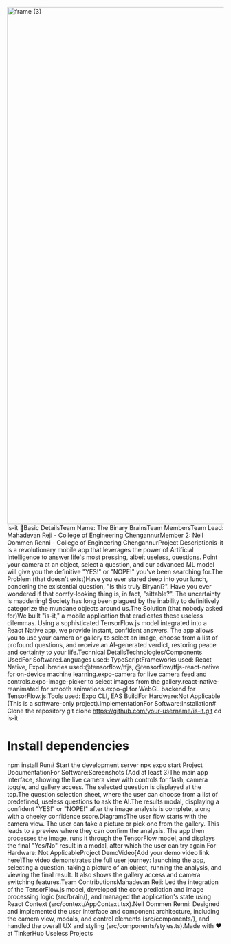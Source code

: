 <img width="3188" height="1202" alt="frame (3)" src="https://github.com/user-attachments/assets/517ad8e9-ad22-457d-9538-a9e62d137cd7" />is-it 🎯Basic DetailsTeam Name: The Binary BrainsTeam MembersTeam Lead: Mahadevan Reji - College of Engineering ChengannurMember 2: Neil Oommen Renni - College of Engineering ChengannurProject Descriptionis-it is a revolutionary mobile app that leverages the power of Artificial Intelligence to answer life's most pressing, albeit useless, questions. Point your camera at an object, select a question, and our advanced ML model will give you the definitive "YES!" or "NOPE!" you've been searching for.The Problem (that doesn't exist)Have you ever stared deep into your lunch, pondering the existential question, "Is this truly Biryani?". Have you ever wondered if that comfy-looking thing is, in fact, "sittable?". The uncertainty is maddening! Society has long been plagued by the inability to definitively categorize the mundane objects around us.The Solution (that nobody asked for)We built "is-it," a mobile application that eradicates these useless dilemmas. Using a sophisticated TensorFlow.js model integrated into a React Native app, we provide instant, confident answers. The app allows you to use your camera or gallery to select an image, choose from a list of profound questions, and receive an AI-generated verdict, restoring peace and certainty to your life.Technical DetailsTechnologies/Components UsedFor Software:Languages used: TypeScriptFrameworks used: React Native, ExpoLibraries used:@tensorflow/tfjs, @tensorflow/tfjs-react-native for on-device machine learning.expo-camera for live camera feed and controls.expo-image-picker to select images from the gallery.react-native-reanimated for smooth animations.expo-gl for WebGL backend for TensorFlow.js.Tools used: Expo CLI, EAS BuildFor Hardware:Not Applicable (This is a software-only project).ImplementationFor Software:Installation# Clone the repository
git clone https://github.com/your-username/is-it.git
cd is-it

# Install dependencies
npm install
Run# Start the development server
npx expo start
Project DocumentationFor Software:Screenshots (Add at least 3)The main app interface, showing the live camera view with controls for flash, camera toggle, and gallery access. The selected question is displayed at the top.The question selection sheet, where the user can choose from a list of predefined, useless questions to ask the AI.The results modal, displaying a confident "YES!" or "NOPE!" after the image analysis is complete, along with a cheeky confidence score.DiagramsThe user flow starts with the camera view. The user can take a picture or pick one from the gallery. This leads to a preview where they can confirm the analysis. The app then processes the image, runs it through the TensorFlow model, and displays the final "Yes/No" result in a modal, after which the user can try again.For Hardware: Not ApplicableProject DemoVideo[Add your demo video link here]The video demonstrates the full user journey: launching the app, selecting a question, taking a picture of an object, running the analysis, and viewing the final result. It also shows the gallery access and camera switching features.Team ContributionsMahadevan Reji: Led the integration of the TensorFlow.js model, developed the core prediction and image processing logic (src/brain/), and managed the application's state using React Context (src/context/AppContext.tsx).Neil Oommen Renni: Designed and implemented the user interface and component architecture, including the camera view, modals, and control elements (src/components/), and handled the overall UX and styling (src/components/styles.ts).Made with ❤️ at TinkerHub Useless Projects